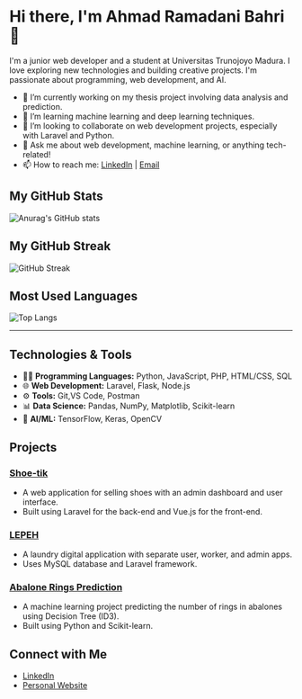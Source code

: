 # Hi there, I'm Ahmad Ramadani Bahri 👋

I'm a junior web developer and a student at Universitas Trunojoyo Madura. I love exploring new technologies and building creative projects. I'm passionate about programming, web development, and AI.

- 🔭 I’m currently working on my thesis project involving data analysis and prediction.
- 🌱 I’m learning machine learning and deep learning techniques.
- 👯 I’m looking to collaborate on web development projects, especially with Laravel and Python.
- 💬 Ask me about web development, machine learning, or anything tech-related!
- 📫 How to reach me: [LinkedIn](https://www.linkedin.com/in/ahmad-ramadani-bahri-30727931a/) | [Email](mailto:danibahri45@gmail.com)

## My GitHub Stats
![Anurag's GitHub stats](https://github-readme-stats.vercel.app/api?username=danibahri&show_icons=true&hide_title=true&count_private=true&hide=prs&theme=radical)

## My GitHub Streak
![GitHub Streak](https://github-readme-streak-stats.herokuapp.com/?user=danibahri)

## Most Used Languages
![Top Langs](https://github-readme-stats.vercel.app/api/top-langs/?username=danibahri&layout=compact&langs_count=6)

---

## Technologies & Tools
- 👨‍💻 **Programming Languages:** Python, JavaScript, PHP, HTML/CSS, SQL
- 🌐 **Web Development:** Laravel, Flask, Node.js
- ⚙️ **Tools:** Git,VS Code, Postman
- 📊 **Data Science:** Pandas, NumPy, Matplotlib, Scikit-learn
- 🧠 **AI/ML:** TensorFlow, Keras, OpenCV

## Projects

### [Shoe-tik](https://github.com/danibahri/shoe-tik)
- A web application for selling shoes with an admin dashboard and user interface.
- Built using Laravel for the back-end and Vue.js for the front-end.

### [LEPEH](https://github.com/danibahri/lepeh)
- A laundry digital application with separate user, worker, and admin apps.
- Uses MySQL database and Laravel framework.

### [Abalone Rings Prediction](https://github.com/danibahri/abalone-prediction)
- A machine learning project predicting the number of rings in abalones using Decision Tree (ID3).
- Built using Python and Scikit-learn.

## Connect with Me
- [LinkedIn](https://www.linkedin.com/in/ahmad-ramadani-bahri-30727931a/)
- [Personal Website](https://www.yourwebsite.com)

